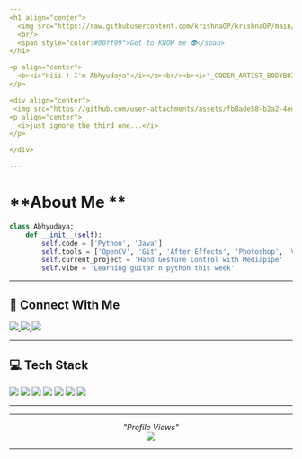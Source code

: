```yaml
---
<h1 align="center">
  <img src="https://raw.githubusercontent.com/krishnaOP/krishnaOP/main/assets/hacker-coding.gif" width="100px" />
  <br/>
  <span style="color:#00ff99">Get to KNOW me 👽</span>
</h1>

<p align="center">
  <b><i>"Hiii ! I'm Abhyudaya"</i></b><br/><b><i>"_CODER_ARTIST_BODYBUILDER_GAMER_"</i></b><br/><b><i>"Learning languages currently."</i></b>
</p>

<div align="center">
 <img src="https://github.com/user-attachments/assets/fb8ade58-b2a2-4ed8-8e51-76b2553d7185"width="80" /> ----                   <img src="https://github.com/user-attachments/assets/1c56848a-9be1-46fd-99af-dee2eca62911"width="80"/>-----<img src="https://github.com/user-attachments/assets/40b5d7ac-88da-40ab-bca6-0902e845452e"width="80"/>
<p align="center">
  <i>just ignore the third one...</i>
</p>

</div>

---
```


#  **About Me **
```python
class Abhyudaya:
    def __init__(self):
        self.code = ['Python', 'Java']
        self.tools = ['OpenCV', 'Git', 'After Effects', 'Photoshop', 'VSCode', 'Notion']
        self.current_project = 'Hand Gesture Control with Mediapipe'
        self.vibe = 'Learning guitar n python this week'
```

---

## 📡 Connect With Me
<p align="left">
  <a href="https://linkedin.com/in/Abhyudaya" target="_blank">
    <img src="https://img.shields.io/badge/LinkedIn-%230077B5.svg?style=for-the-badge&logo=linkedin&logoColor=white" />
  </a>
  <a href="mailto:dogged.coder@gmail.com" target="_blank">
    <img src="https://img.shields.io/badge/Gmail-D14836?style=for-the-badge&logo=gmail&logoColor=white" />
  </a>
  <a href="https://reddit.com/user/DEADman2007" target="_blank">
    <img src="https://img.shields.io/badge/Reddit-%23FF4500.svg?style=for-the-badge&logo=reddit&logoColor=white" />
  </a>
</p>

---

## 💻 Tech Stack
<p align="left">
  <img src="https://img.shields.io/badge/java-%23ED8B00.svg?style=for-the-badge&logo=openjdk&logoColor=white" />
  <img src="https://img.shields.io/badge/python-3670A0?style=for-the-badge&logo=python&logoColor=ffdd54" />
  <img src="https://img.shields.io/badge/opencv-%23white.svg?style=for-the-badge&logo=opencv&logoColor=white" />
  <img src="https://img.shields.io/badge/git-%23F05033.svg?style=for-the-badge&logo=git&logoColor=white" />
  <img src="https://img.shields.io/badge/github-%23121011.svg?style=for-the-badge&logo=github&logoColor=white" />
  <img src="https://img.shields.io/badge/after%20effects-9999FF.svg?style=for-the-badge&logo=Adobe%20After%20Effects&logoColor=white" />
  <img src="https://img.shields.io/badge/photoshop-31A8FF.svg?style=for-the-badge&logo=adobe%20photoshop&logoColor=white" />
</p>

---
---

<p align="center">
  <i>"Profile Views"</i></b><br/><i><img src="https://count.getloli.com/get/@KrishnaOP?theme=moebooru" />
</p>

---

